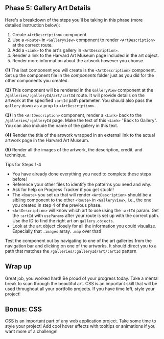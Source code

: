 ## Phase 5: Gallery Art Details

Here's a breakdown of the steps you'll be taking in this phase (more detailed
instruction below):

1. Create `<ArtDescription>` component.
2. Use a `<Route>` in `<GalleryView>` component to render `<ArtDescription>` at
   the correct route.
3. Add a `<Link>` to the art's gallery in `<ArtDescription>`.
4. Render a link to the Harvard Art Museum page included in the art object.
5. Render more information about the artwork however you choose.

**(1)** The last component you will create is the `<ArtDescription>` component.
Set up the component file in the _components_ folder just as you did for the
other components you created.

**(2)** This component will be rendered in the `GalleryView` component at the
`/galleries/:galleryId/art/:artId` route. It will provide details on the artwork
at the specified `:artId` path parameter. You should also pass the `gallery`
down as a prop to `<ArtDescription>`.

**(3)** In the `<ArtDescription>` component, render a `<Link>` back to the
`/galleries/:galleryId` page. Make the text of this `<Link>` "Back to Gallery".
You can also include the name of the gallery in this text.

**(4)** Render the title of the artwork wrapped in an external link to the
actual artwork page in the Harvard Art Museum. 

**(5)** Render all the images of the artwork, the description, credit, and
technique.

Tips for Steps 1-4

- You have already done everything you need to complete these steps before!
- Reference your other files to identify the patterns you need and why.
- Ask for help on Progress Tracker if you get stuck!!
- The `<Route>` you set up that will render `<ArtDescription>` should be a
  sibling component to the other `<Route>` in `<GalleryView>`, i.e., the one you
  created in step 4 of the previous phase.
- `<ArtDescription>` will know which art to use using the `:artId` param. Get
  the `:artId` with `useParams` after your route is set up with the correct
  path. Use the ID to find the right art on `gallery.objects`.
- Look at the art object closely for all the information you could visualize.
  Especially that `.images` array. `.map` over that!

Test the component out by navigating to one of the art galleries from the
navigation bar and clicking on one of the artworks. It should direct you to a
path that matches the `/galleries/:galleryId/art/:artId` pattern.

## Wrap up

Great job, you worked hard! Be proud of your progress today. Take a mental break
to scan through the beautiful art. CSS is an important skill that will be used
throughout all your portfolio projects. If you have time left, style your
project!

## Bonus: CSS

CSS is an important part of any web application project. Take some time to style
your project! Add cool hover effects with tooltips or animations if you want
more of a challenge!

[http://localhost:3000]: http://localhost:3000
[Harvard Art Museum API]: https://www.harvardartmuseums.org/collections/api
[Harvard Art Museum seed file]: https://appacademy-open-assets.s3-us-west-1.amazonaws.com/Modular-Curriculum/content/react-redux/topics/intro-to-react/projects/art-museum/harvardArt.js
[navlink]: https://reactrouter.com/web/api/NavLink
[key]: https://reactjs.org/docs/lists-and-keys.html
[route]: https://reactrouter.com/web/api/Route
[use-params]: https://reactrouter.com/web/api/Hooks/useparams
[switch]: https://reactrouter.com/web/api/Switch